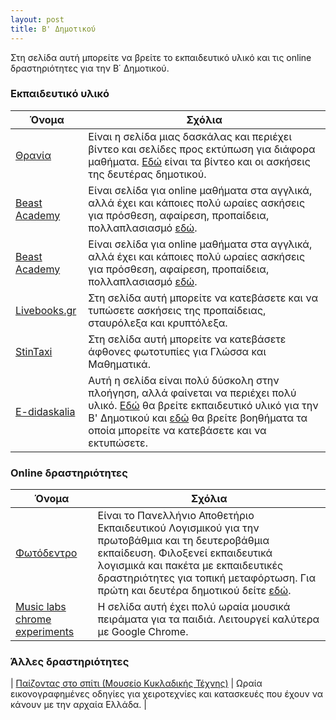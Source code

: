 ```yaml
---
layout: post
title: Β' Δημοτικού
---
```


Στη σελίδα αυτή μπορείτε να βρείτε το εκπαιδευτικό υλικό και τις online δραστηριότητες για την Β΄ Δημοτικού.


### Εκπαιδευτικό υλικό

| Όνομα | Σχόλια |
| --- | --- |
| [Θρανία](https://www.thrania.com) | Είναι η σελίδα μιας δασκάλας και περιέχει βίντεο και σελίδες προς εκτύπωση για διάφορα μαθήματα. [Εδώ](https://www.thrania.com/filla-ergasias-b-dimotikou) είναι τα βίντεο και οι ασκήσεις της δευτέρας δημοτικού. |
| [Beast Academy](https://beastacademy.com) | Είναι σελίδα για online μαθήματα στα αγγλικά, αλλά έχει και κάποιες πολύ ωραίες ασκήσεις για πρόσθεση, αφαίρεση, προπαίδεια, πολλαπλασιασμό [εδώ](https://beastacademy.com/resources/printables). |
| [Beast Academy](https://beastacademy.com) | Είναι σελίδα για online μαθήματα στα αγγλικά, αλλά έχει και κάποιες πολύ ωραίες ασκήσεις για πρόσθεση, αφαίρεση, προπαίδεια, πολλαπλασιασμό [εδώ](https://beastacademy.com/resources/printables). |
| [Livebooks.gr](https://www.livebooks.gr) | Στη σελίδα αυτή μπορείτε να κατεβάσετε και να τυπώσετε ασκήσεις της προπαίδειας, σταυρόλεξα και κρυπτόλεξα. |
| [StinTaxi](https://www.stintaxi.com) | Στη σελίδα αυτή μπορείτε να κατεβάσετε άφθονες φωτοτυπίες για Γλώσσα και Μαθηματικά. |
| [E-didaskalia](https://e-didaskalia.blogspot.com) | Αυτή η σελίδα είναι πολύ δύσκολη στην πλοήγηση, αλλά φαίνεται να περιέχει πολύ υλικό. [Εδώ](https://e-didaskalia.blogspot.com/2014/06/blog-post_2512.html) θα βρείτε εκπαιδευτικό υλικό για την Β' Δημοτικού και [εδώ](http://e-didaskalia.blogspot.com/2013/09/blog-post_7680.html) θα βρείτε βοηθήματα τα οποία μπορείτε να κατεβάσετε και να εκτυπώσετε. |


### Online δραστηριότητες

| Όνομα | Σχόλια |
| --- | --- |
| [Φωτόδεντρο](http://photodentro.edu.gr) | Είναι το Πανελλήνιο Αποθετήριο Εκπαιδευτικού Λογισμικού για την πρωτοβάθμια και τη δευτεροβάθμια εκπαίδευση. Φιλοξενεί εκπαιδευτικά λογισμικά και πακέτα με εκπαιδευτικές δραστηριότητες για τοπική μεταφόρτωση. Για πρώτη και δευτέρα δημοτικού δείτε [εδώ](http://photodentro.edu.gr/edusoft/simple-search?newQuery=yes#q1=/q2=/q3=2,/q4=6-9,/q5=/sb=1/rd=DESC/rp=10/st=/rq=/rqc=/q6=/q7=/q8=/q11=/q9=/q10=/q13=/q14=/q15=/q12=/ergo=). |
| [Music labs chrome experiments](https://musiclab.chromeexperiments.com/) | Η σελίδα αυτή έχει πολύ ωραία μουσικά πειράματα για τα παιδιά. Λειτουργεί καλύτερα με Google Chrome. |

### Άλλες δραστηριότητες

| [Παίζοντας στο σπίτι (Μουσείο Κυκλαδικής Τέχνης)](https://cycladic.gr/page/paizontas-sto-spiti) | Ωραία εικονογραφημένες οδηγίες για χειροτεχνίες και κατασκευές που έχουν να κάνουν με την αρχαία Ελλάδα. |
